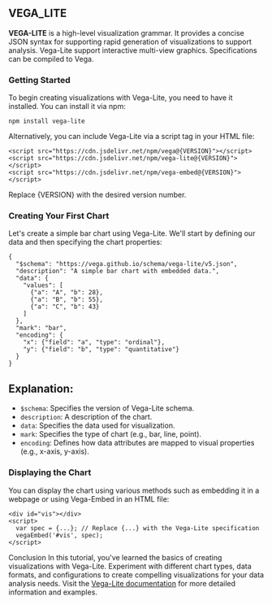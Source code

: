 ## VEGA_LITE
**VEGA-LITE** is a high-level visualization grammar. It provides a concise JSON syntax for supporting rapid generation of visualizations to support analysis. Vega-Lite support interactive multi-view graphics. Specifications can be compiled to Vega.

### Getting Started
To begin creating visualizations with Vega-Lite, you need to have it installed. You can install it via npm:

```
npm install vega-lite
```
Alternatively, you can include Vega-Lite via a script tag in your HTML file:

```
<script src="https://cdn.jsdelivr.net/npm/vega@{VERSION}"></script>
<script src="https://cdn.jsdelivr.net/npm/vega-lite@{VERSION}"></script>
<script src="https://cdn.jsdelivr.net/npm/vega-embed@{VERSION}"></script>
```
Replace {VERSION} with the desired version number.

### Creating Your First Chart
Let's create a simple bar chart using Vega-Lite. We'll start by defining our data and then specifying the chart properties:

```
{
  "$schema": "https://vega.github.io/schema/vega-lite/v5.json",
  "description": "A simple bar chart with embedded data.",
  "data": {
    "values": [
      {"a": "A", "b": 28},
      {"a": "B", "b": 55},
      {"a": "C", "b": 43}
    ]
  },
  "mark": "bar",
  "encoding": {
    "x": {"field": "a", "type": "ordinal"},
    "y": {"field": "b", "type": "quantitative"}
  }
}
```
## Explanation:

- `$schema`: Specifies the version of Vega-Lite schema.
- `description`: A description of the chart.
- `data`: Specifies the data used for visualization.
- `mark`: Specifies the type of chart (e.g., bar, line, point).
- `encoding`: Defines how data attributes are mapped to visual properties (e.g., x-axis, y-axis).

### Displaying the Chart
You can display the chart using various methods such as embedding it in a webpage or using Vega-Embed in an HTML file:

```
<div id="vis"></div>
<script>
  var spec = {...}; // Replace {...} with the Vega-Lite specification
  vegaEmbed('#vis', spec);
</script>
```

Conclusion
In this tutorial, you've learned the basics of creating visualizations with Vega-Lite. Experiment with different chart types, data formats, and configurations to create compelling visualizations for your data analysis needs. Visit the [Vega-Lite documentation](https://vega.github.io/vega-lite/docs/) for more detailed information and examples.
